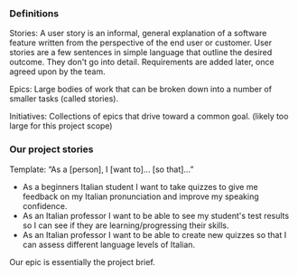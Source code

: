### Definitions

<p>Stories: A user story is an informal, general explanation of a software feature written from the perspective of the end user or customer. User stories are a few sentences in simple language that outline the desired outcome. They don't go into detail. Requirements are added later, once agreed upon by the team.</p>

<p>Epics: Large bodies of work that can be broken down into a number of smaller tasks (called stories).</p>

<p>Initiatives: Collections of epics that drive toward a common goal. (likely too large for this project scope)</p>

### Our project stories

<p>Template: “As a [person], I [want to]... [so that]...”</p>

<ul>

<li>As a beginners Italian student I want to take quizzes to give me feedback on my Italian pronunciation and improve my speaking confidence.</li>

<li>As an Italian professor I want to be able to see my student's test results so I can see if they are learning/progressing their skills.</li>

<li>As an Italian professor I want to be able to create new quizzes so that I can assess different language levels of Italian.</li>

</ul>

Our epic is essentially the project brief.
